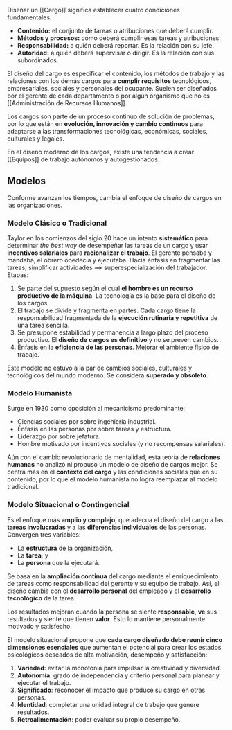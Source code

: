 Diseñar un [[Cargo]] significa establecer cuatro condiciones fundamentales:
- **Contenido:** el conjunto de tareas o atribuciones que deberá cumplir.
- **Métodos y procesos:** cómo deberá cumplir esas tareas y atribuciones.
- **Responsabilidad:** a quién deberá reportar. Es la relación con su jefe.
- **Autoridad:** a quién deberá supervisar o dirigir. Es la relación con sus subordinados.

El diseño del cargo es especificar el contenido, los métodos de trabajo y las relaciones con los demás cargos para **cumplir requisitos** tecnológicos, empresariales, sociales y personales del ocupante.  Suelen ser diseñados por el gerente de cada departamento o por algún organismo que no es [[Administración de Recursos Humanos]].

Los cargos son parte de un proceso continuo de solución de problemas, por lo que están en **evolución, innovación y cambio continuos** para adaptarse a las transformaciones tecnológicas, económicas, sociales, culturales y legales.

En el diseño moderno de los cargos, existe una tendencia a crear [[Equipos]] de trabajo autónomos y autogestionados.

## Modelos

Conforme avanzan los tiempos, cambia el enfoque de diseño de cargos en las organizaciones.
### Modelo Clásico o Tradicional

Taylor en los comienzos del siglo 20 hace un intento **sistemático** para determinar *the best way* de desempeñar las tareas de un cargo y usar **incentivos salariales** para **racionalizar el trabajo**. El gerente pensaba y mandaba, el obrero obedecía y ejecutaba. Hacía énfasis en fragmentar las tareas, simplificar actividades ==> superespecialización del trabajador. Etapas:
1. Se parte del supuesto según el cual **el hombre es un recurso productivo de la máquina**. La tecnología es la base para el diseño de los cargos.
2. El trabajo se divide y fragmenta en partes. Cada cargo tiene la responsabilidad fragmentada de la **ejecución rutinaria y repetitiva** de una tarea sencilla.
3. Se presupone estabilidad y permanencia a largo plazo del proceso productivo. El **diseño de cargos es definitivo** y no se prevén cambios.
4. Énfasis en la **eficiencia de las personas**. Mejorar el ambiente físico de trabajo.

Este modelo no estuvo a la par de cambios sociales, culturales y tecnológicos del mundo moderno. Se considera **superado y obsoleto**.

### Modelo Humanista

Surge en 1930 como oposición al mecanicismo predominante:
- Ciencias sociales por sobre ingeniería industrial.
- Énfasis en las personas por sobre tareas y estructura.
- Liderazgo por sobre jefatura.
- Hombre motivado por incentivos sociales (y no recompensas salariales).

Aún con el cambio revolucionario de mentalidad, esta teoría de **relaciones humanas** no analizó ni propuso un modelo de diseño de cargos mejor. Se centra más en el **contexto del cargo** y las condiciones sociales que en su contenido, por lo que el modelo humanista no logra reemplazar al modelo tradicional.

### Modelo Situacional o Contingencial

Es el enfoque más **amplio y complejo**, que adecua el diseño del cargo a las **tareas involucradas** y a las **diferencias individuales** de las personas. Convergen tres variables:
- La **estructura** de la organización,
- La **tarea**, y
- La **persona** que la ejecutará.

Se basa en la **ampliación continua** del cargo mediante el enriquecimiento de tareas como responsabilidad del gerente y su equipo de trabajo. Así, el diseño cambia con el **desarrollo personal** del empleado y el **desarrollo tecnológico** de la tarea.

Los resultados mejoran cuando la persona se siente **responsable**, **ve** sus resultados y siente que tienen **valor**. Esto lo mantiene personalmente motivado y satisfecho. 

El modelo situacional propone que **cada cargo diseñado debe reunir cinco dimensiones esenciales** que aumentan el potencial para crear los estados psicológicos deseados de alta motivación, desempeño y satisfacción:
1. **Variedad**: evitar la monotonía para impulsar la creatividad y diversidad.
2. **Autonomía**: grado de independencia y criterio personal para planear y ejecutar el trabajo.
3. **Significado**: reconocer el impacto que produce su cargo en otras personas.
4. **Identidad**: completar una unidad integral de trabajo que genere resultados.
5. **Retroalimentación**: poder evaluar su propio desempeño.

